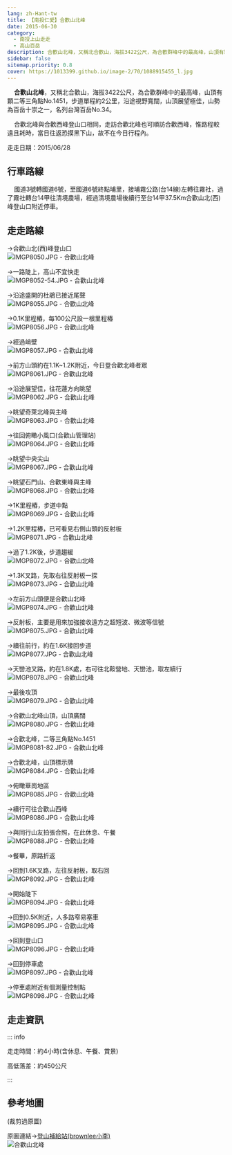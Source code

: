 ```yaml
---
lang: zh-Hant-tw
title: 【南投仁愛】合歡山北峰
date: 2015-06-30
category: 
  - 南投上山走走
  - 高山百岳
description: 合歡山北峰，又稱北合歡山，海拔3422公尺，為合歡群峰中的最高峰，山頂有顆二等三角點No.1451，步道單程約2公里，沿途視野寬闊，山頂展望極佳，山勢為百岳十崇之一，名列台灣百岳No.34。 合歡北峰與合歡西峰登山口相同，走訪合歡北峰也可順訪合歡西峰，惟路程較遠且耗時，當日往返恐摸黑下山，故不在今日行程內。
sidebar: false
sitemap.priority: 0.8
cover: https://1013399.github.io/image-2/70/1088915455_l.jpg
---
```


    **合歡山北峰**，又稱北合歡山，海拔3422公尺，為合歡群峰中的最高峰，山頂有顆二等三角點No.1451，步道單程約2公里，沿途視野寬闊，山頂展望極佳，山勢為百岳十崇之一，名列台灣百岳No.34。  

    合歡北峰與合歡西峰登山口相同，走訪合歡北峰也可順訪合歡西峰，惟路程較遠且耗時，當日往返恐摸黑下山，故不在今日行程內。

<!-- more -->

走走日期：2015/06/28

## 行車路線
    國道3號轉國道6號，至國道6號終點埔里，接埔霧公路(台14線)左轉往霧社，過了霧社轉台14甲往清境農場，經過清境農場後續行至台14甲37.5Km合歡山北(西)峰登山口附近停車。

## 走走路線
→合歡山北(西)峰登山口  
![IMGP8050.JPG - 合歡山北峰](https://1013399.github.io/image-2/70/1088915167_l.jpg)

→一路陡上，高山不宜快走  
![IMGP8052-54.JPG - 合歡山北峰](https://1013399.github.io/image-2/70/1088915852_l.jpg)

→沿途盛開的杜鵑已接近尾聲  
![IMGP8055.JPG - 合歡山北峰](https://1013399.github.io/image-2/70/1088914861_l.jpg)

→0.1K里程樁，每100公尺設一根里程樁  
![IMGP8056.JPG - 合歡山北峰](https://1013399.github.io/image-2/70/1088914171_l.jpg)

→經過峭壁  
![IMGP8057.JPG - 合歡山北峰](https://1013399.github.io/image-2/70/1088914075_l.jpg)

→前方山頭約在1.1K~1.2K附近，今日登合歡北峰者眾  
![IMGP8061.JPG - 合歡山北峰](https://1013399.github.io/image-2/70/1088912991_l.jpg)

→沿途展望佳，往花蓮方向眺望  
![IMGP8062.JPG - 合歡山北峰](https://1013399.github.io/image-2/70/1088913584_l.jpg)

→眺望奇萊北峰與主峰  
![IMGP8063.JPG - 合歡山北峰](https://1013399.github.io/image-2/70/1088913962_l.jpg)

→往回俯瞰小風口(合歡山管理站)  
![IMGP8064.JPG - 合歡山北峰](https://1013399.github.io/image-2/70/1088913963_l.jpg)

→眺望中央尖山  
![IMGP8067.JPG - 合歡山北峰](https://1013399.github.io/image-2/70/1088914458_l.jpg)

→眺望石門山、合歡東峰與主峰  
![IMGP8068.JPG - 合歡山北峰](https://1013399.github.io/image-2/70/1088914970_l.jpg)

→1K里程樁，步道中點  
![IMGP8069.JPG - 合歡山北峰](https://1013399.github.io/image-2/70/1088915854_l.jpg)

→1.2K里程樁，已可看見右側山頭的反射板  
![IMGP8071.JPG - 合歡山北峰](https://1013399.github.io/image-2/70/1088914670_l.jpg)

→過了1.2K後，步道趨緩  
![IMGP8072.JPG - 合歡山北峰](https://1013399.github.io/image-2/70/1088915455_l.jpg)

→1.3K叉路，先取右往反射板一探  
![IMGP8073.JPG - 合歡山北峰](https://1013399.github.io/image-2/70/1088915254_l.jpg)

→左前方山頭便是合歡山北峰  
![IMGP8074.JPG - 合歡山北峰](https://1013399.github.io/image-2/70/1088914459_l.jpg)

→反射板，主要是用來加強接收遠方之超短波、微波等信號  
![IMGP8075.JPG - 合歡山北峰](https://1013399.github.io/image-2/70/1088915169_l.jpg)

→續往前行，約在1.6K接回步道  
![IMGP8077.JPG - 合歡山北峰](https://1013399.github.io/image-2/70/1088915562_l.jpg)

→天巒池叉路，約在1.8K處，右可往北鞍營地、天巒池，取左續行  
![IMGP8078.JPG - 合歡山北峰](https://1013399.github.io/image-2/70/1088914671_l.jpg)

→最後攻頂  
![IMGP8079.JPG - 合歡山北峰](https://1013399.github.io/image-2/70/1088915255_l.jpg)

→合歡山北峰山頂，山頂廣闊  
![IMGP8080.JPG - 合歡山北峰](https://1013399.github.io/image-2/70/1088915652_l.jpg)

→合歡北峰，二等三角點No.1451  
![IMGP8081-82.JPG - 合歡山北峰](https://1013399.github.io/image-2/70/1088915563_l.jpg)

→合歡北峰，山頂標示牌  
![IMGP8084.JPG - 合歡山北峰](https://1013399.github.io/image-2/70/1088913586_l.jpg)

→俯瞰華崗地區  
![IMGP8085.JPG - 合歡山北峰](https://1013399.github.io/image-2/70/1088913587_l.jpg)

→續行可往合歡山西峰  
![IMGP8086.JPG - 合歡山北峰](https://1013399.github.io/image-2/70/1088913588_l.jpg)

→與同行山友拍張合照，在此休息、午餐  
![IMGP8088.JPG - 合歡山北峰](https://1013399.github.io/image-2/70/1088913278_l.jpg)

→餐畢，原路折返

→回到1.6K叉路，左往反射板，取右回  
![IMGP8092.JPG - 合歡山北峰](https://1013399.github.io/image-2/70/1088915653_l.jpg)

→開始陡下  
![IMGP8094.JPG - 合歡山北峰](https://1013399.github.io/image-2/70/1088913676_l.jpg)

→回到0.5K附近，人多路窄易塞車  
![IMGP8095.JPG - 合歡山北峰](https://1013399.github.io/image-2/70/1088914862_l.jpg)

→回到登山口  
![IMGP8096.JPG - 合歡山北峰](https://1013399.github.io/image-2/70/1088914674_l.jpg)

→回到停車處  
![IMGP8097.JPG - 合歡山北峰](https://1013399.github.io/image-2/70/1088913679_l.jpg)

→停車處附近有個測量控制點  
![IMGP8098.JPG - 合歡山北峰](https://1013399.github.io/image-2/70/1088913874_l.jpg)

## 走走資訊
::: info

走走時間：約4小時(含休息、午餐、賞景)

高低落差：約450公尺

:::

## 參考地圖
(裁剪過原圖)  

原圖連結→[登山補給站(brownlee小李)](http://www.keepon.com.tw/thread-49405a11-12d8-e411-93ec-000e04b74954.html)  
![合歡山北峰](https://1013399.github.io/image-2/70/1088914077_l.jpg)